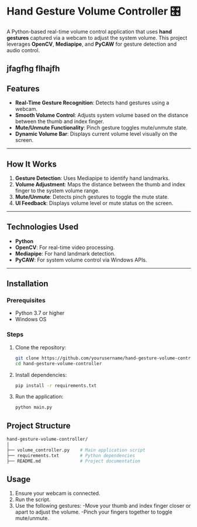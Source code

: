 # Hand Gesture Volume Controller 🎛️  

A Python-based real-time volume control application that uses **hand gestures** captured via a webcam to adjust the system volume. This project leverages **OpenCV**, **Mediapipe**, and **PyCAW** for gesture detection and audio control.  

jfagfhg
flhajfh
---

## **Features**  
- **Real-Time Gesture Recognition**: Detects hand gestures using a webcam.  
- **Smooth Volume Control**: Adjusts system volume based on the distance between the thumb and index finger.  
- **Mute/Unmute Functionality**: Pinch gesture toggles mute/unmute state.  
- **Dynamic Volume Bar**: Displays current volume level visually on the screen.  

---

## **How It Works**  
1. **Gesture Detection**: Uses Mediapipe to identify hand landmarks.  
2. **Volume Adjustment**: Maps the distance between the thumb and index finger to the system volume range.  
3. **Mute/Unmute**: Detects pinch gestures to toggle the mute state.  
4. **UI Feedback**: Displays volume level or mute status on the screen.  

---

## **Technologies Used**  
- **Python**  
- **OpenCV**: For real-time video processing.  
- **Mediapipe**: For hand landmark detection.  
- **PyCAW**: For system volume control via Windows APIs.  

---

## **Installation**  

### **Prerequisites**  
- Python 3.7 or higher  
- Windows OS  

### **Steps**  
1. Clone the repository:  
   ```bash
   git clone https://github.com/yourusername/hand-gesture-volume-controller.git
   cd hand-gesture-volume-controller
2. Install dependencies:
   ```bash
   pip install -r requirements.txt
3. Run the application:
   ```bash
   python main.py

## **Project Structure**
```bash
hand-gesture-volume-controller/
│
├── volume_controller.py    # Main application script
├── requirements.txt        # Python dependencies
├── README.md               # Project documentation
```
## **Usage**
1. Ensure your webcam is connected.
2. Run the script.
3. Use the following gestures:
   -Move your thumb and index finger closer or apart to adjust the volume.
   -Pinch your fingers together to toggle mute/unmute.

